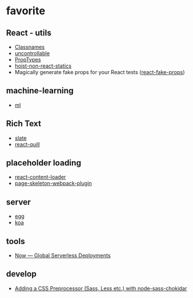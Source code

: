 favorite
========

## React - utils
- [Classnames](https://github.com/JedWatson/classnames)
- [uncontrollable](https://github.com/jquense/uncontrollable)
- [PropTypes](https://github.com/facebook/prop-types)
- [hoist-non-react-statics](https://github.com/mridgway/hoist-non-react-statics)
- Magically generate fake props for your React tests ([react-fake-props](https://github.com/typicode/react-fake-props))

## machine-learning
- [ml](https://github.com/mljs/ml)

## Rich Text
- [slate](https://github.com/ianstormtaylor/slate)
- [react-quill](https://github.com/zenoamaro/react-quill)

## placeholder loading
- [react-content-loader](https://github.com/danilowoz/react-content-loader)
- [page-skeleton-webpack-plugin](https://github.com/ElemeFE/page-skeleton-webpack-plugin)

## server
- [egg](https://github.com/eggjs/egg/)
- [koa](https://github.com/koajs/koa)

## tools
- [Now — Global Serverless Deployments](https://zeit.co/now)


## develop
- [Adding a CSS Preprocessor (Sass, Less etc.) with node-sass-chokidar](https://github.com/franva/custom-react-scripts/blob/master/README.md#adding-a-css-preprocessor-sass-less-etc)

